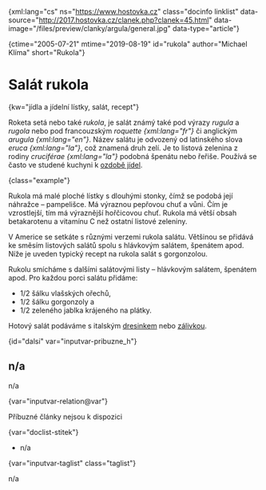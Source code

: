 
{xml:lang="cs" ns="https://www.hostovka.cz" class="docinfo linklist" data-source="http://2017.hostovka.cz/clanek.php?clanek=45.html" data-image="/files/preview/clanky/argula/general.jpg" data-type="article"}

{ctime="2005-07-21" mtime="2019-08-19" id="rukola" author="Michael Klíma" short="Rukola"}

# Salát rukola

<!-- generated attribute kw by user_updatekw.sh on 2021-01-05, do not edit -->

{kw="jídla a jídelní lístky, salát, recept"}

Roketa setá nebo také _rukola_, je salát známý také pod výrazy _rugula_ a _rugola_ nebo pod francouzským _roquette {xml:lang="fr"}_ či anglickým _arugula {xml:lang="en"}_. Název salátu je odvozený od latinského slova _eruca {xml:lang="la"}_, což znamená druh zelí. Je to listová zelenina z rodiny _cruciférae {xml:lang="la"}_ podobná špenátu nebo řeřiše. Používá se často ve studené kuchyni k [ozdobě jídel][1].

{class="example"}

Rukola má malé ploché lístky s dlouhými stonky, čímž se podobá její náhražce – pampelišce. Má výraznou pepřovou chuť a vůni. Čím je vzrostlejší, tím má výraznější hořčicovou chuť. Rukola má větší obsah betakarotenu a vitamínu C než ostatní listové zeleniny.

V Americe se setkáte s různými verzemi rukola salátu. Většinou se přidává ke směsím listových salátů spolu s hlávkovým salátem, špenátem apod. Níže je uveden typický recept na rukola salát s gorgonzolou.

Rukolu smícháme s dalšími salátovými listy – hlávkovým salátem, špenátem apod. Pro každou porci salátu přidáme:

  * 1/2 šálku vlašských ořechů,
  * 1/2 šálku gorgonzoly a
  * 1/2 zeleného jablka krájeného na plátky.

Hotový salát podáváme s italským [dresinkem][2] nebo [zálivkou][3].

{id="dalsi" var="inputvar-pribuzne_h"}

## n/a

n/a

{var="inputvar-relation@var"}

Příbuzné články nejsou k dispozici

{var="doclist-stitek"}

  * n/a

{var="inputvar-taglist" class="taglist"}

n/a

 [1]: /zdobeni
 [2]: /zalivka_dresink#dresinky
 [3]: /zalivka_dresink#zalivka

